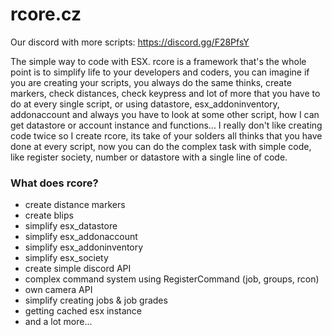# rcore.cz

Our discord with more scripts: https://discord.gg/F28PfsY

The simple way to code with ESX. rcore is a framework that's the whole point is to simplify life to your developers and coders, you can imagine if you are creating your scripts, you always do the same thinks, create markers, check distances, check keypress and lot of more that you have to do at every single script, or using datastore, esx\_addoninventory, addonaccount and always you have to look at some other script, how I can get datastore or account instance and functions... I really don't like creating code twice so I create rcore, its take of your solders all thinks that you have done at every script, now you can do the complex task with simple code, like register society, number or datastore with a single line of code.



### What does rcore?

* create distance markers
* create blips
* simplify esx\_datastore
* simplify esx\_addonaccount
* simplify esx\_addoninventory
* simplify esx\_society
* create simple discord API
* complex command system using RegisterCommand \(job, groups, rcon\)
* own camera API
* simplify creating jobs & job grades
* getting cached esx instance
* and a lot more...

###  

